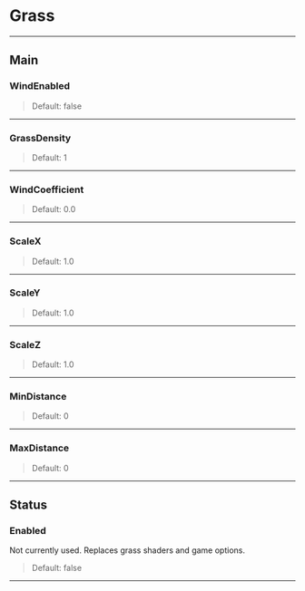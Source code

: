 # Grass

---

## Main

### WindEnabled

>Default: false

---

### GrassDensity

>Default: 1

---

### WindCoefficient

>Default: 0.0

---

### ScaleX

>Default: 1.0

---

### ScaleY

>Default: 1.0

---

### ScaleZ

>Default: 1.0

---

### MinDistance

>Default: 0

---

### MaxDistance

>Default: 0

---

## Status

### Enabled

Not currently used. Replaces grass shaders and game options.  

>Default: false

---

